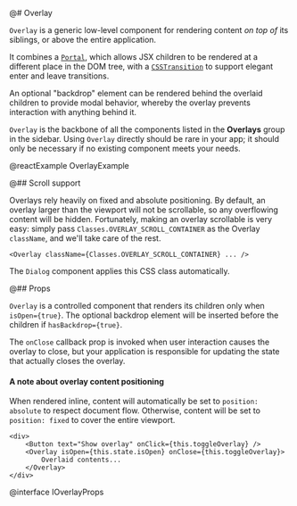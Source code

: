 @# Overlay

`Overlay` is a generic low-level component for rendering content _on top of_ its
siblings, or above the entire application.

It combines a [`Portal`](#core/components/portal), which allows JSX children to
be rendered at a different place in the DOM tree, with a
[`CSSTransition`](https://reactcommunity.org/react-transition-group/) to support
elegant enter and leave transitions.

An optional "backdrop" element can be rendered behind the overlaid children to
provide modal behavior, whereby the overlay prevents interaction with anything
behind it.

`Overlay` is the backbone of all the components listed in the **Overlays** group
in the sidebar. Using `Overlay` directly should be rare in your app; it should
only be necessary if no existing component meets your needs.

@reactExample OverlayExample

@## Scroll support

Overlays rely heavily on fixed and absolute positioning. By default, an overlay
larger than the viewport will not be scrollable, so any overflowing content will
be hidden. Fortunately, making an overlay scrollable is very easy: simply pass
`Classes.OVERLAY_SCROLL_CONTAINER` as the Overlay `className`, and we'll take
care of the rest.

```tsx
<Overlay className={Classes.OVERLAY_SCROLL_CONTAINER} ... />
```

The `Dialog` component applies this CSS class automatically.

@## Props

`Overlay` is a controlled component that renders its children only when
`isOpen={true}`. The optional backdrop element will be inserted before the
children if `hasBackdrop={true}`.

The `onClose` callback prop is invoked when user interaction causes the overlay
to close, but your application is responsible for updating the state that
actually closes the overlay.

<div class="@ns-callout @ns-intent-primary @ns-icon-info-sign">
    <h4 class="@ns-heading">A note about overlay content positioning</h4>

When rendered inline, content will automatically be set to `position: absolute` to respect
document flow. Otherwise, content will be set to `position: fixed` to cover the entire viewport.
</div>

```tsx
<div>
    <Button text="Show overlay" onClick={this.toggleOverlay} />
    <Overlay isOpen={this.state.isOpen} onClose={this.toggleOverlay}>
        Overlaid contents...
    </Overlay>
</div>
```

@interface IOverlayProps
